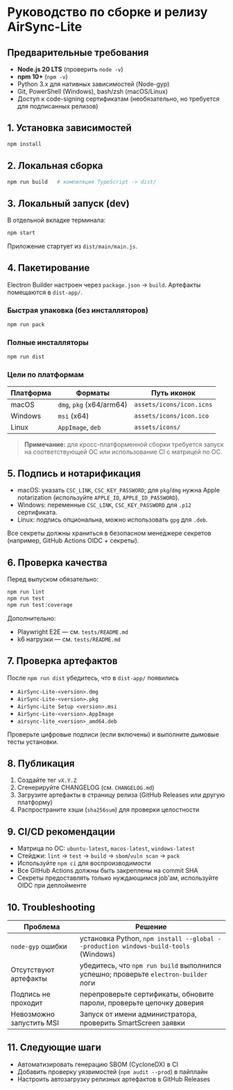# Руководство по сборке и релизу AirSync-Lite

## Предварительные требования
- **Node.js 20 LTS** (проверить `node -v`)
- **npm 10+** (`npm -v`)
- Python 3.x для нативных зависимостей (Node-gyp)
- Git, PowerShell (Windows), bash/zsh (macOS/Linux)
- Доступ к code-signing сертификатам (необязательно, но требуется для подписанных релизов)

## 1. Установка зависимостей
```bash
npm install
```

## 2. Локальная сборка
```bash
npm run build   # компиляция TypeScript -> dist/
```

## 3. Локальный запуск (dev)
В отдельной вкладке терминала:
```bash
npm start
```
Приложение стартует из `dist/main/main.js`.

## 4. Пакетирование
Electron Builder настроен через `package.json` → `build`.
Артефакты помещаются в `dist-app/`.

### Быстрая упаковка (без инсталляторов)
```bash
npm run pack
```

### Полные инсталляторы
```bash
npm run dist
```

### Цели по платформам
| Платформа | Форматы | Путь иконок |
|-----------|---------|-------------|
| macOS     | `dmg`, `pkg` (x64/arm64) | `assets/icons/icon.icns` |
| Windows   | `msi` (x64)             | `assets/icons/icon.ico` |
| Linux     | `AppImage`, `deb`       | `assets/icons/`         |

> **Примечание:** для кросс-платформенной сборки требуется запуск на соответствующей ОС или использование CI с матрицей по ОС.

## 5. Подпись и нотарификация
- macOS: указать `CSC_LINK`, `CSC_KEY_PASSWORD`; для `pkg`/`dmg` нужна Apple notarization (используйте `APPLE_ID`, `APPLE_ID_PASSWORD`).
- Windows: переменные `CSC_LINK`, `CSC_KEY_PASSWORD` для `.p12` сертификата.
- Linux: подпись опциональна, можно использовать `gpg` для `.deb`.

Все секреты должны храниться в безопасном менеджере секретов (например, GitHub Actions OIDC + секреты).

## 6. Проверка качества
Перед выпуском обязательно:
```bash
npm run lint
npm run test
npm run test:coverage
```
Дополнительно:
- Playwright E2E — см. `tests/README.md`
- k6 нагрузки — см. `tests/README.md`

## 7. Проверка артефактов
После `npm run dist` убедитесь, что в `dist-app/` появились
- `AirSync-Lite-<version>.dmg`
- `AirSync-Lite-<version>.pkg`
- `AirSync-Lite Setup <version>.msi`
- `AirSync-Lite-<version>.AppImage`
- `airsync-lite_<version>_amd64.deb`

Проверьте цифровые подписи (если включены) и выполните дымовые тесты установки.

## 8. Публикация
1. Создайте тег `vX.Y.Z`
2. Сгенерируйте CHANGELOG (см. `CHANGELOG.md`)
3. Загрузите артефакты в страницу релиза (GitHub Releases или другую платформу)
4. Распространите хэши (`sha256sum`) для проверки целостности

## 9. CI/CD рекомендации
- Матрица по ОС: `ubuntu-latest`, `macos-latest`, `windows-latest`
- Стейджи: `lint` → `test` → `build` → `sbom`/`vuln scan` → `pack`
- Используйте `npm ci` для воспроизводимости
- Все GitHub Actions должны быть закреплены на commit SHA
- Секреты предоставлять только нуждающимся job'ам, используйте OIDC при деплойменте

## 10. Troubleshooting
| Проблема | Решение |
|----------|---------|
| `node-gyp` ошибки | установка Python, `npm install --global --production windows-build-tools` (Windows) |
| Отсутствуют артефакты | убедитесь, что `npm run build` выполнился успешно; проверьте `electron-builder` логи |
| Подпись не проходит | перепроверьте сертификаты, обновите пароли, проверьте цепочку доверия |
| Невозможно запустить MSI | Запуск от имени администратора, проверить SmartScreen заявки |

## 11. Следующие шаги
- Автоматизировать генерацию SBOM (CycloneDX) в CI
- Добавить проверку уязвимостей (`npm audit --prod`) в пайплайн
- Настроить автозагрузку релизных артефактов в GitHub Releases
